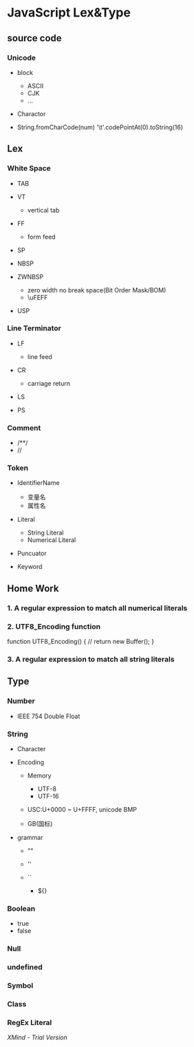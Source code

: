 # JavaScript Lex&Type

## source code

### Unicode

- block

	- ASCII
	- CJK
	- ...

- Charactor
- String.fromCharCode(num) '\t'.codePointAt(0).toString(16)

## Lex

### White Space

- TAB
- VT

	- vertical tab

- FF

	- form feed

- SP
- NBSP
- ZWNBSP

	- zero width no break space(Bit Order Mask/BOM)
	- \uFEFF

- USP

### Line Terminator

- LF

	- line feed

- CR

	- carriage return

- LS
- PS

### Comment

- /**/
- //

### Token

- IdentifierName

	- 变量名
	- 属性名

- Literal

	- String Literal
	- Numerical Literal

- Puncuator
- Keyword

## Home Work

### 1. A regular expression to match all numerical literals

### 2. UTF8_Encoding function

function UTF8_Encoding() {
  // return new  Buffer();
}

### 3. A regular expression to match all string literals

## Type

### Number

-  IEEE 754 Double Float

### String

- Character
- Encoding

	- Memory

		- UTF-8
		- UTF-16

	- USC:U+0000 ~ U+FFFF, unicode BMP
	- GB(国标)

- grammar

	- ""
	- ''
	- ``

		- ${}

### Boolean

- true
- false

### Null

### undefined

### Symbol

### Class

### RegEx Literal

*XMind - Trial Version*